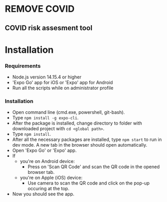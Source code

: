 # REMOVE COVID

## COVID risk assesment tool

# Installation

### Requirements

- Node.js version 14.15.4 or higher
- 'Expo Go' app for iOS or 'Expo' app for Android
- Run all the scripts while on administrator profile

### Installation

- Open command line (cmd.exe, powershell, git-bash).
- Type `npm install -g expo-cli`.
- After the package is installed, change directory to folder with downloaded project with `cd <global path>`.
- Type `npm install`.
- After all the necessary packages are installed, type `npm start` to run in dev mode. A new tab in the browser should open automatically.
- Open 'Expo Go' or 'Expo' app.
- If
  - you're on Android device:
    - Press on 'Scan QR Code' and scan the QR code in the opened browser tab.
  - you're on Apple (iOS) device:
    - Use camera to scan the QR code and click on the pop-up occuring at the top.
- Now you should see the app.
